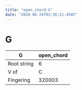 ```yaml
---
title: "open_chord:G"
date: "2020-06-24T03:36:21.450Z"
---
```


# G
G | open_chord
--- | ---
Root string | 6
V of | C
Fingering | 320003
